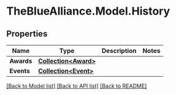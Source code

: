 # TheBlueAlliance.Model.History

## Properties

Name | Type | Description | Notes
------------ | ------------- | ------------- | -------------
**Awards** | [**Collection&lt;Award&gt;**](Award.md) |  | 
**Events** | [**Collection&lt;Event&gt;**](Event.md) |  | 

[[Back to Model list]](../../README.md#documentation-for-models) [[Back to API list]](../../README.md#documentation-for-api-endpoints) [[Back to README]](../../README.md)

